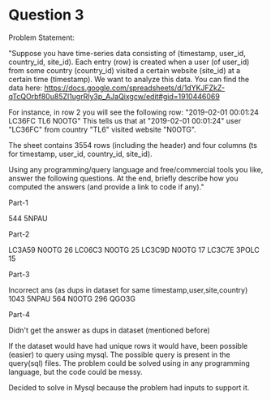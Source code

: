 # Question 3
Problem Statement:

"Suppose you have time-series data consisting of (timestamp, user_id, country_id, site_id).
Each entry (row) is created when a user (of user_id) from some country (country_id) visited a certain website (site_id) at a certain time (timestamp).
We want to analyze this data.
You can find the data here:
https://docs.google.com/spreadsheets/d/1dYKJFZkZ-qTcQOrbf80u85Zl1ugrRly3p_AJaQixgcw/edit#gid=1910446069

For instance, in row 2 you will see the following row:
"2019-02-01 00:01:24	LC36FC	TL6	N0OTG"
This tells us that at "2019-02-01 00:01:24" user "LC36FC" from country "TL6" visited website "N0OTG".

The sheet contains 3554 rows (including the header) and four columns (ts for timestamp, user_id, country_id, site_id).

Using any programming/query language and free/commercial tools you like, answer the following questions. 
At the end, briefly describe how you computed the answers (and provide a link to code if any)."


Part-1

544	5NPAU

Part-2

LC3A59	N0OTG	26
LC06C3	N0OTG	25
LC3C9D	N0OTG	17
LC3C7E	3POLC	15

Part-3

Incorrect ans (as dups in dataset for same timestamp,user,site,country)
1043	5NPAU
564	N0OTG
296	QGO3G

Part-4

Didn't get the answer as dups in dataset (mentioned before)

If the dataset would have had unique rows it would have,
been possible (easier) to query using mysql.
The possible query is present in the query(sql) files.
The problem could be solved using in any programming language,
but the code could be messy.

Decided to solve in Mysql because the problem had
inputs to support it.

